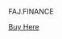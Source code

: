 
FAJ.FINANCE
<html lang="en">
<head>
  <meta charset="UTF-8">
  <meta name="viewport" content="width=device-width, initial-scale=1.0">
  <title>Button with Link</title>
  <link rel="stylesheet" href="styles.css">
</head>
<body>
  <a href="https://raydium.io" class="btn">Buy Here</a>
</body>
</html>
